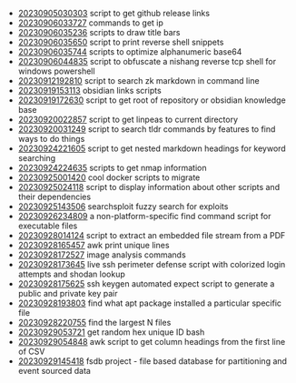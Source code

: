 - [20230905030303](/zet/20230905030303/README.md) script to get github release links
- [20230906033727](/zet/20230906033727/README.md) commands to get ip
- [20230906035236](/zet/20230906035236/README.md) scripts to draw title bars
- [20230906035650](/zet/20230906035650/README.md) script to print reverse shell snippets
- [20230906035744](/zet/20230906035744/README.md) scripts to optimize alphanumeric base64
- [20230906044835](/zet/20230906044835/README.md) script to obfuscate a nishang reverse tcp shell for windows powershell
- [20230912192810](/zet/20230912192810/README.md) script to search zk markdown in command line
- [20230919153113](/zet/20230919153113/README.md) obsidian links scripts
- [20230919172630](/zet/20230919172630/README.md) script to get root of repository or obsidian knowledge base
- [20230920022857](/zet/20230920022857/README.md) script to get linpeas to current directory
- [20230920031249](/zet/20230920031249/README.md) script to search tldr commands by features to find ways to do things
- [20230924221605](/zet/20230924221605/README.md) script to get nested markdown headings for keyword searching
- [20230924224635](/zet/20230924224635/README.md) scripts to get nmap information
- [20230925001420](/zet/20230925001420/README.md) cool docker scripts to migrate
- [20230925024118](/zet/20230925024118/README.md) script to display information about other scripts and their dependencies
- [20230925143506](/zet/20230925143506/README.md) searchsploit fuzzy search for exploits
- [20230926234809](/zet/20230926234809/README.md) a non-platform-specific find command script for executable files
- [20230928014124](/zet/20230928014124/README.md) script to extract an embedded file stream from a PDF
- [20230928165457](/zet/20230928165457/README.md) awk print unique lines
- [20230928172527](/zet/20230928172527/README.md) image analysis commands
- [20230928173645](/zet/20230928173645/README.md) live ssh perimeter defense script with colorized login attempts and shodan lookup
- [20230928175625](/zet/20230928175625/README.md) ssh keygen automated expect script to generate a public and private key pair
- [20230928193803](/zet/20230928193803/README.md) find what apt package installed a particular specific file
- [20230928220755](/zet/20230928220755/README.md) find the largest N files
- [20230929053721](/zet/20230929053721/README.md) get random hex unique ID bash
- [20230929054848](/zet/20230929054848/README.md) awk script to get column headings from the first line of CSV
- [20230929145418](/zet/20230929145418/README.md) fsdb project - file based database for partitioning and event sourced data
